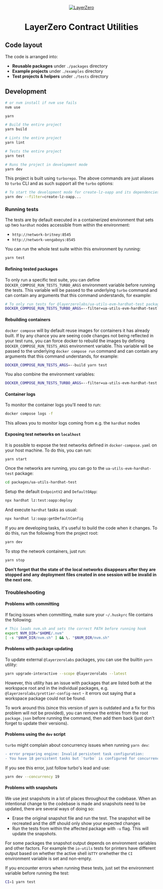<p align="center">
  <a href="https://layerzero.network">
    <img alt="LayerZero" style="max-width: 500px" src="https://d3a2dpnnrypp5h.cloudfront.net/bridge-app/lz.png"/>
  </a>
</p>

<h1 align="center">LayerZero Contract Utilities</h1>

## Code layout

The code is arranged into:

- **Reusable packages** under `./packages` directory
- **Example projects** under `./examples` directory
- **Test projects & helpers** under `./tests` directory

## Development

```bash
# or nvm install if nvm use fails
nvm use

yarn

# Build the entire project
yarn build

# Lints the entire project
yarn lint

# Tests the entire project
yarn test

# Runs the project in development mode
yarn dev
```

This project is built using `turborepo`. The above commands are just aliases to `turbo` CLI and as such support all the `turbo` options:

```bash
# To start the development mode for create-lz-oapp and its dependencies
yarn dev --filter=create-lz-oapp...
```

### Running tests

The tests are by default executed in a containerized environment that sets up two `hardhat` nodes accessible from within the environment:

- `http://network-britney:8545`
- `http://network-vengaboys:8545`

You can run the whole test suite within this environment by running:

```bash
yarn test
```

#### Refining tested packages

To only run a specific test suite, you can define `DOCKER_COMPOSE_RUN_TESTS_TURBO_ARGS` environment variable before running the tests. This variable will be passed to the underlying `turbo` command and can contain any arguments that this command understands, for example:

```bash
# To only run tests for @layerzerolabs/ua-utils-evm-hardhat-test package
DOCKER_COMPOSE_RUN_TESTS_TURBO_ARGS=--filter=ua-utils-evm-hardhat-test yarn test
```

#### Rebuilding containers

`docker compose` will by default reuse images for containers it has already built. If by any chance you are seeing code changes not being reflected in your test runs, you can force docker to rebuild the images by defining `DOCKER_COMPOSE_RUN_TESTS_ARGS` environment variable. This variable will be passed to the underlying `docker compose run` command and can contain any arguments that this command understands, for example:

```bash
DOCKER_COMPOSE_RUN_TESTS_ARGS=--build yarn test
```

You also combine the environment variables:

```bash
DOCKER_COMPOSE_RUN_TESTS_TURBO_ARGS=--filter=ua-utils-evm-hardhat-test DOCKER_COMPOSE_RUN_TESTS_ARGS=--build yarn test
```

#### Container logs

To monitor the container logs you'll need to run:

```bash
docker compose logs -f
```

This allows you to monitor logs coming from e.g. the `hardhat` nodes

#### Exposing test networks on `localhost`

It is possible to expose the test networks defined in `docker-compose.yaml` on your host machine. To do this, you can run:

```bash
yarn start
```

Once the networks are running, you can go to the `ua-utils-evm-hardhat-test` package:

```bash
cd packages/ua-utils-hardhat-test
```

Setup the default `EndpointV2` and `DefaultOApp`:

```bash
npx hardhat lz:test:oapp:deploy
```

And execute `hardhat` tasks as usual:

```bash
npx hardhat lz:oapp:getDefaultConfig
```

If you are developing tasks, it's useful to build the code when it changes. To do this, run the following from the project root:

```bash
yarn dev
```

To stop the network containers, just run:

```bash
yarn stop
```

**Don't forget that the state of the local networks disappears after they are stopped and any deployment files created in one session will be invalid in the next one.**

### Troubleshooting

#### Problems with committing

If facing issues when committing, make sure your `~/.huskyrc` file contains the following:

```bash
# This loads nvm.sh and sets the correct PATH before running hook
export NVM_DIR="$HOME/.nvm"
[ -s "$NVM_DIR/nvm.sh" ] && \. "$NVM_DIR/nvm.sh"
```

#### Problems with package updating

To update external `@layerzerolabs` packages, you can use the builtin `yarn` utility:

```bash
yarn upgrade-interactive --scope @layerzerolabs --latest
```

However, this utility has an issue with packages that are listed both at the workspace root and in the individual packages, e.g. `@layerzerolabs/prettier-config-next` - it errors out saying that a workspace package could not be found.

To work around this (since this version of yarn is outdated and a fix for this problem will not be provided), you can remove the entries from the root `package.json` before running the command, then add them back (just don't forget to update their versions).

#### Problems using the `dev` script

`turbo` might complain about concurrency issues when running `yarn dev`:

```diff
- error preparing engine: Invalid persistent task configuration:
- You have 18 persistent tasks but `turbo` is configured for concurrency of 10. Set --concurrency to at least 19
```

If you see this error, just follow turbo's lead and use:

```bash
yarn dev --concurrency 19
```

#### Problems with snapshots

We use jest snapshots in a lot of places throughout the codebase. When an intentional change to the codebase is made and snapshots need to be updated, there are several ways of doing so:

- Erase the original snapshot file and run the test. The snapshot will be recreated and the diff should only show your expected changes
- Run the tests from within the affected package with `-u` flag. This will update the snapshots.

For some packages the snapshot output depends on environment variables and other factors. For example the `io-utils` tests for printers have different output based on whether the active shell is`TTY` orwhether the `CI` environment variable is set and non-empty.

If you encounter errors when running these tests, just set the environment variable before running the test:

```bash
CI=1 yarn test
```
